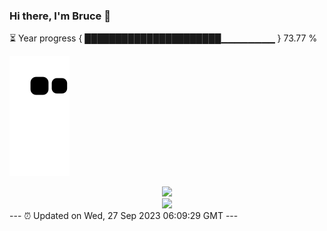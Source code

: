 ### Hi there, I'm Bruce 👋
⏳ Year progress { ██████████████████████▁▁▁▁▁▁▁▁ } 73.77 %

![](https://raw.githubusercontent.com/Swiftie13st/Swiftie13st/main/assets/github-contribution-grid-snake.svg)


<div align="center"> <img src="https://metrics.lecoq.io/Swiftie13st?template=classic&config.timezone=Asia%2FShanghai"> </div>

<div align="center"> <img src="https://github-readme-streak-stats.herokuapp.com/?user=Swiftie13st" /> </div>
---
⏰ Updated on Wed, 27 Sep 2023 06:09:29 GMT
---

